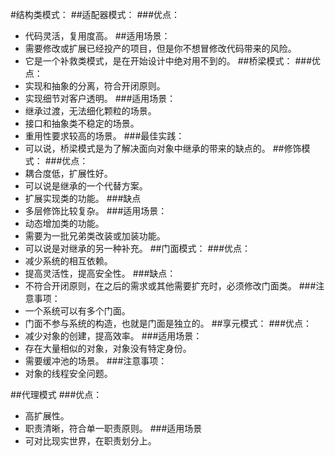 #结构类模式：
##适配器模式：
###优点：
* 代码灵活，复用度高。
##适用场景：
* 需要修改或扩展已经投产的项目，但是你不想冒修改代码带来的风险。
* 它是一个补救类模式，是在开始设计中绝对用不到的。
##桥梁模式：
###优点：
* 实现和抽象的分离，符合开闭原则。
* 实现细节对客户透明。
###适用场景：
* 继承过渡，无法细化颗粒的场景。
* 接口和抽象类不稳定的场景。
* 重用性要求较高的场景。 
###最佳实践：
* 可以说，桥梁模式是为了解决面向对象中继承的带来的缺点的。
##修饰模式：
###优点：
* 耦合度低，扩展性好。
* 可以说是继承的一个代替方案。
* 扩展实现类的功能。
###缺点
* 多层修饰比较复杂。
###适用场景：
* 动态增加类的功能。
* 需要为一批兄弟类改装或加装功能。
* 可以说是对继承的另一种补充。
##门面模式：
###优点：
* 减少系统的相互依赖。
* 提高灵活性，提高安全性。
###缺点：
* 不符合开闭原则，在之后的需求或其他需要扩充时，必须修改门面类。
###注意事项：
* 一个系统可以有多个门面。
* 门面不参与系统的构造，也就是门面是独立的。
##享元模式：
###优点：
* 减少对象的创建，提高效率。
###适用场景：
* 存在大量相似的对象，对象没有特定身份。
* 需要缓冲池的场景。
###注意事项：
* 对象的线程安全问题。

##代理模式
###优点：
* 高扩展性。
* 职责清晰，符合单一职责原则。
###适用场景
* 可对比现实世界，在职责划分上。